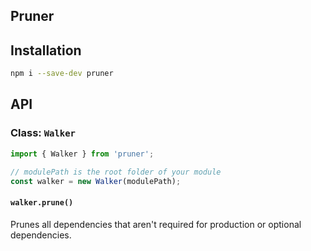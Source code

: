 Pruner
-----------

## Installation

```bash
npm i --save-dev pruner
```

## API

### Class: `Walker`

```js
import { Walker } from 'pruner';

// modulePath is the root folder of your module
const walker = new Walker(modulePath);
```

#### `walker.prune()`

Prunes all dependencies that aren't required for production or optional
dependencies.